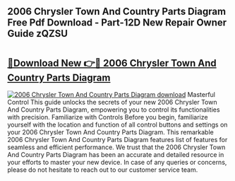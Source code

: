 ## 2006 Chrysler Town And Country Parts Diagram Free Pdf Download - Part-12D New Repair Owner Guide zQZSU

# <h2><a href="http://dfo09v9.blite.top/?on=2006+Chrysler+Town+And+Country+Parts+Diagram">🔗Download New 👉🔴 2006 Chrysler Town And Country Parts Diagram</a></h2>

[![2006 Chrysler Town And Country Parts Diagram download](https://i.imgur.com/lujVjoI.png)](http://dfo09v9.blite.top/?on=2006+Chrysler+Town+And+Country+Parts+Diagram)
Masterful Control This guide unlocks the secrets of your new 2006 Chrysler Town And Country Parts Diagram, empowering you to control its functionalities with precision. Familiarize with Controls Before you begin, familiarize yourself with the location and function of all control buttons and settings on your 2006 Chrysler Town And Country Parts Diagram. This remarkable 2006 Chrysler Town And Country Parts Diagram features list of features for seamless and efficient performance. We trust that the 2006 Chrysler Town And Country Parts Diagram has been an accurate and detailed resource in your efforts to master your new device. In case of any queries or concerns, please do not hesitate to reach out to our customer service team.
